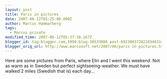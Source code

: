 ```yaml
---
layout: post
title: Paris in pictures
date: 2007-06-12T05:25:00.000Z
author: Marcus Hammarberg
tags:
  - Marcus private
modified_time: 2007-06-12T05:37:30.267Z
blogger_id: tag:blogger.com,1999:blog-36533086.post-6923083728218346314
blogger_orig_url: http://www.marcusoft.net/2007/06/paris-in-pictures.html
---
```


Here are some pictures from Paris, where Elin and I went this weekend. Not as warm as in Sweden but perfect sightseeing-weather. We must have walked 2 miles (Swedish that is) each day...
